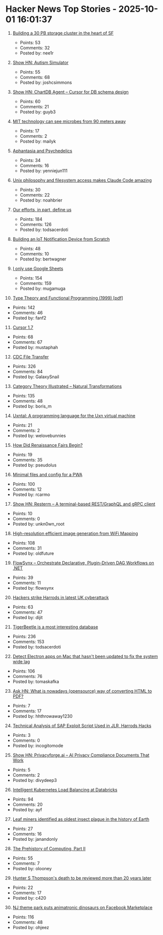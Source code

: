 # Hacker News Top Stories - 2025-10-01 16:01:37

1. [Building a 30 PB storage cluster in the heart of SF](https://si.inc/posts/the-heap/)
   - Points: 53
   - Comments: 32
   - Posted by: nee1r

2. [Show HN: Autism Simulator](https://autism-simulator.vercel.app/)
   - Points: 55
   - Comments: 68
   - Posted by: joshcsimmons

3. [Show HN: ChartDB Agent – Cursor for DB schema design](https://app.chartdb.io/ai)
   - Points: 60
   - Comments: 21
   - Posted by: guyb3

4. [MIT technology can see microbes from 90 meters away](https://www.asimov.press/p/hyperspectral)
   - Points: 17
   - Comments: 2
   - Posted by: mailyk

5. [Aphantasia and Psychedelics](https://psychedelirium.substack.com/p/aphantasia-and-psychedelics)
   - Points: 34
   - Comments: 16
   - Posted by: yenniejun111

6. [Unix philosophy and filesystem access makes Claude Code amazing](https://www.alephic.com/writing/the-magic-of-claude-code)
   - Points: 30
   - Comments: 22
   - Posted by: noahbrier

7. [Our efforts, in part, define us](https://weakty.com/posts/efforts/)
   - Points: 184
   - Comments: 126
   - Posted by: todsacerdoti

8. [Building an IoT Notification Device from Scratch](https://bertwagner.com/posts/splashflag-building-an-iot-swimming-notification-device-from-scratch/)
   - Points: 48
   - Comments: 10
   - Posted by: bertwagner

9. [I only use Google Sheets](https://mayberay.bearblog.dev/why-i-only-use-google-sheets/)
   - Points: 154
   - Comments: 159
   - Posted by: mugamuga

10. [Type Theory and Functional Programming (1999) [pdf]](https://www.cs.cornell.edu/courses/cs6110/2015sp/textbook/Simon%20Thompson%20textbook.pdf)
   - Points: 142
   - Comments: 46
   - Posted by: fanf2

11. [Cursor 1.7](https://cursor.com/changelog/1-7)
   - Points: 68
   - Comments: 67
   - Posted by: mustaphah

12. [CDC File Transfer](https://github.com/google/cdc-file-transfer)
   - Points: 326
   - Comments: 84
   - Posted by: GalaxySnail

13. [Category Theory Illustrated – Natural Transformations](https://abuseofnotation.github.io/category-theory-illustrated/11_natural_transformations/)
   - Points: 135
   - Comments: 48
   - Posted by: boris_m

14. [Uxntal: A programming language for the Uxn virtual machine](https://wiki.xxiivv.com/site/uxntal.html)
   - Points: 21
   - Comments: 2
   - Posted by: welovebunnies

15. [How Did Renaissance Fairs Begin?](https://www.history.com/articles/renaissance-fair-origins)
   - Points: 19
   - Comments: 35
   - Posted by: pseudolus

16. [Minimal files and config for a PWA](https://github.com/chr15m/minimal-pwa)
   - Points: 100
   - Comments: 12
   - Posted by: rcarmo

17. [Show HN: Resterm – A terminal-based REST/GraphQL and gRPC client](https://github.com/unkn0wn-root/resterm)
   - Points: 10
   - Comments: 0
   - Posted by: unkn0wn_root

18. [High-resolution efficient image generation from WiFi Mapping](https://arxiv.org/abs/2506.10605)
   - Points: 108
   - Comments: 31
   - Posted by: oldfuture

19. [FlowSynx – Orchestrate Declarative, Plugin-Driven DAG Workflows on .NET](https://flowsynx.io/)
   - Points: 39
   - Comments: 11
   - Posted by: flowsynx

20. [Hackers strike Harrods in latest UK cyberattack](https://observer.co.uk/news/national/article/hackers-strike-harrods-in-latest-uk-cyberattack)
   - Points: 63
   - Comments: 47
   - Posted by: dijit

21. [TigerBeetle is a most interesting database](https://www.amplifypartners.com/blog-posts/why-tigerbeetle-is-the-most-interesting-database-in-the-world)
   - Points: 236
   - Comments: 153
   - Posted by: todsacerdoti

22. [Detect Electron apps on Mac that hasn't been updated to fix the system wide lag](https://gist.github.com/tkafka/e3eb63a5ec448e9be6701bfd1f1b1e58)
   - Points: 106
   - Comments: 76
   - Posted by: tomaskafka

23. [Ask HN: What is nowadays (opensource) way of converting HTML to PDF?](undefined)
   - Points: 7
   - Comments: 17
   - Posted by: hhthrowaway1230

24. [Technical Analysis of SAP Exploit Script Used in JLR, Harrods Hacks](https://detect.fyi/technical-analysis-of-sap-exploit-script-visual-composer-metadata-uploader-exploit-7b4a01b38548)
   - Points: 3
   - Comments: 0
   - Posted by: incogitomode

25. [Show HN: Privacyforge.ai – AI Privacy Compliance Documents That Work](https://www.privacyforge.ai/)
   - Points: 5
   - Comments: 2
   - Posted by: divydeep3

26. [Intelligent Kubernetes Load Balancing at Databricks](https://www.databricks.com/blog/intelligent-kubernetes-load-balancing-databricks)
   - Points: 94
   - Comments: 20
   - Posted by: ayf

27. [Leaf miners identified as oldest insect plague in the history of Earth](https://phys.org/news/2025-09-leaf-miners-oldest-insect-plague.html)
   - Points: 27
   - Comments: 16
   - Posted by: janandonly

28. [The Prehistory of Computing, Part II](https://www.oranlooney.com/post/history-of-computing-2/)
   - Points: 55
   - Comments: 7
   - Posted by: olooney

29. [Hunter S Thompson's death to be reviewed more than 20 years later](https://www.theguardian.com/books/2025/oct/01/hunter-s-thompsons-death-reviewed)
   - Points: 22
   - Comments: 17
   - Posted by: c420

30. [NJ theme park puts animatronic dinosaurs on Facebook Marketplace](https://gizmodo.com/new-jersey-theme-park-puts-animatronic-dinosaurs-on-facebook-marketplace-as-it-shuts-down-2000664489)
   - Points: 116
   - Comments: 48
   - Posted by: ohjeez

